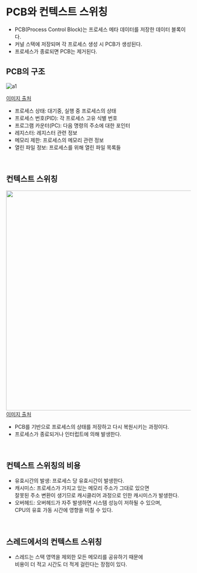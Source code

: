 # PCB와 컨텍스트 스위칭
- PCB(Process Control Block)는 프로세스 메타 데이터를 저장한 데이터 블록이다.
- 커널 스택에 저장되며 각 프로세스 생성 시 PCB가 생성된다.
- 프로세스가 종료되면 PCB는 제거된다.

## PCB의 구조
![a1](https://github.com/user-attachments/assets/fb0ce309-ed80-40a2-a229-ce49920b7c0d)<br>

[이미지 출처](https://junhyunny.github.io/information/operating-system/process-control-block-and-context-switching/) <br>
- 프로세스 상태: 대기중, 실행 중 프로세스의 상태
- 프로세스 번호(PID): 각 프로세스 고유 식별 번호
- 프로그램 카운터(PC): 다음 명령의 주소에 대한  포인터
- 레지스터: 레지스터 관련 정보
- 메모리 제한: 프로세스의 메모리 관련 정보
- 열린 파일 정보: 프로세스를 위해 열린 파일 목록들

<br>

## 컨텍스트 스위칭
<img width="800" height="600" src="https://github.com/user-attachments/assets/39b995f6-7355-478f-9c6b-8ccbc9fe82c2" /><br>
[이미지 출처](https://kyu9341.github.io/%EC%9A%B4%EC%98%81%EC%B2%B4%EC%A0%9C/2020/10/04/OS_Process_Context_Switching/) <br>
- PCB를 기반으로 프로세스의 상태를 저장하고 다시 복원시키는 과정이다.
- 프로세스가 종료되거나 인터럽트에 의해 발생한다.

<br>


## 컨텍스트 스위칭의 비용
- 유효시간의 발생: 프로세스 당 유효시간이 발생한다.<br>
- 캐시미스: 프로세스가 가지고 있는 메모리 주소가 그대로 있으면 <br> 
잘못된 주소 변환이 생기므로 캐시클리어 과정으로 인한 캐시미스가 발생한다. <br>
- 오버헤드: 오버헤드가 자주 발생하면 시스템 성능이 저하될 수 있으며, <br>
CPU의 유효 가동 시간에 영향을 미칠 수 있다. <br>

<br>

## 스레드에서의 컨텍스트 스위칭
- 스레드는 스택 영역을 제외한 모든 메모리를 공유하기 때문에 <br>
비용이 더 적고 시간도 더 적게 걸린다는 장점이 있다. <br> 
  
